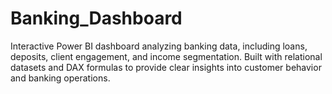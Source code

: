 # Banking_Dashboard
Interactive Power BI dashboard analyzing banking data, including loans, deposits, client engagement, and income segmentation. Built with relational datasets and DAX formulas to provide clear insights into customer behavior and banking operations.
